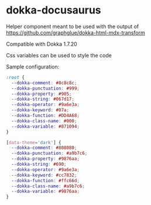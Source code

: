 # dokka-docusaurus

Helper component meant to be used with the output of https://github.com/graphglue/dokka-html-mdx-transform

Compatible with Dokka 1.7.20

Css variables can be used to style the code

Sample configuration:
```css
:root {
  --dokka-comment: #8c8c8c;
  --dokka-punctuation: #999;
  --dokka-property: #905;
  --dokka-string: #067d17;
  --dokka-operator: #9a6e3a;
  --dokka-keyword: #07a;
  --dokka-function: #DD4A68;
  --dokka-class-name: #000;
  --dokka-variable: #871094;
}

[data-theme='dark'] {
  --dokka-comment: #808080;
  --dokka-punctuation: #a9b7c6;
  --dokka-property: #9876aa;
  --dokka-string: #690;
  --dokka-operator: #9a6e3a;
  --dokka-keyword: #cc7832;
  --dokka-function: #ffc66d;
  --dokka-class-name: #a9b7c6;
  --dokka-variable: #9876aa;
}
```